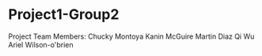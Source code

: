 # Project1-Group2
Project Team Members:
Chucky Montoya
Kanin McGuire
Martin Diaz
Qi Wu
Ariel Wilson-o'brien
